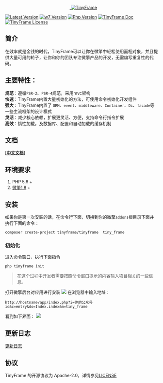 
<p align="center">
    <a href="https://github.com/mrye5869/tinyframe" target="_blank">
        <img src="http://qiniu.mrye.xin/81c7fb680072e487af7c623cba5ad29.png" alt="TinyFrame" />
    </a>
</p>

[![Latest Version](https://img.shields.io/badge/beta-v1.0.0-green.svg?maxAge=2592000)](https://github.com/mrye5869/tinyframe)
[![w7 Version](https://img.shields.io/badge/%E5%BE%AE%E6%93%8E-%3E%3D1.8-blue)](https://s.w7.cc/index.php?c=wiki&do=view&id=1)
[![Php Version](https://img.shields.io/badge/php-%3E%3D5.6-green)](https://secure.php.net/)
[![TinyFrame Doc](https://img.shields.io/badge/docs-passing-green.svg?maxAge=2592000)](https://www.kancloud.cn/caike_/wq_frame/1483541)
[![TinyFrame License](https://img.shields.io/hexpm/l/plug.svg?maxAge=2592000)](https://github.com/mrye5869/tinyframe/blob/master/LICENSE)


## 简介

在效率就是金钱的时代，TinyFrame可以让你在微擎中轻松使用面相对象，并且提供大量可用的轮子，让你和你的团队专注微擎产品的开发，无需编写重复性的代码。

## 主要特性：
**规范**：遵循`PSR-2`、`PSR-4`规范，采用mvc架构  
**快速**：TinyFrame内置大量初始化的方法，可使用命令初始化开发组件  
**强大**：TinyFrame内置了 `ORM`、`event`、`middleware`、`Container`、`Di`、`facade`等一些主流框架的设计模式  
**灵活**：减少核心依赖，扩展更灵活、方便，支持命令行指令扩展  
**高效**：惰性加载，及数据库、配置和自动加载的缓存机制


## 文档

[[**中文文档**]](https://www.kancloud.cn/caike_/wq_frame/1483541)


## 环境要求

1. PHP 5.6 +
2. [微擎1.8](https://s.w7.cc/index.php?c=wiki&do=view&id=1&list=27) +


## 安装
如果你是第一次安装的话，在命令行下面，切换到你的微擎`addons`根目录下面并执行下面的命令：

~~~
composer create-project tinyframe/tinyframe  tiny_frame

~~~
### 初始化
进入命令窗口，执行下面指令

~~~
php tinyframe init

~~~
> 在这个过程中开发者需要按照命令窗口提示的内容输入项目相关的一些信息。

打开微擎后台对应用进行安装
![](http://qiniu.mrye.xin/f15451c8350ba1e247caa4b4c07fdda0_1914x701.png)
在浏览器中输入地址：

~~~
http://hostname/app/index.php?i=你的公众号id&c=entry&do=Index.index&m=tiny_frame
~~~
看到如下界面：
![](http://qiniu.mrye.xin/Z4SD1DU%60V4TJWBB8MBS.png)

## 更新日志

[更新日志](changelog.md)

## 协议

TinyFrame 的开源协议为 Apache-2.0，详情参见[LICENSE](LICENSE)
